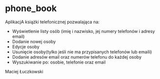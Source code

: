 # phone_book

AplikacjA książki telefonicznej pozwalająca na:
* Wyświetlenie listy osób (imię i nazwisko, jej numery telefonów i adresy email)
* Dodanie nowej osoby
* Edycje osoby
* Usunięcie osoby(tylko jeśli nie ma przypisanych telefonów lub emaili)
* Dodanie adresów email oraz numerów telefonu do każdej osoby
* Wyszukiwanie po: osobie, telefonie oraz email

Maciej Łuczkowski

